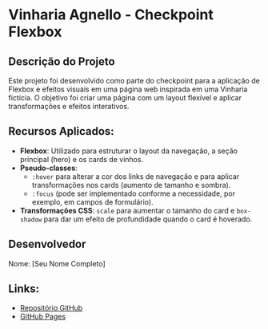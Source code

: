 # Vinharia Agnello - Checkpoint Flexbox

## Descrição do Projeto
Este projeto foi desenvolvido como parte do checkpoint para a aplicação de Flexbox e efeitos visuais em uma página web inspirada em uma Vinharia fictícia. O objetivo foi criar uma página com um layout flexível e aplicar transformações e efeitos interativos.

## Recursos Aplicados:
- **Flexbox**: Utilizado para estruturar o layout da navegação, a seção principal (hero) e os cards de vinhos.
- **Pseudo-classes**:
  - `:hover` para alterar a cor dos links de navegação e para aplicar transformações nos cards (aumento de tamanho e sombra).
  - `:focus` (pode ser implementado conforme a necessidade, por exemplo, em campos de formulário).
- **Transformações CSS**: `scale` para aumentar o tamanho do card e `box-shadow` para dar um efeito de profundidade quando o card é hoverado.

## Desenvolvedor
Nome: [Seu Nome Completo]

## Links:
- [Repositório GitHub](https://github.com/piettrasattolo/cp03-front.git)
- [GitHub Pages](https://piettrasattolo.github.io/cp03-front/)
